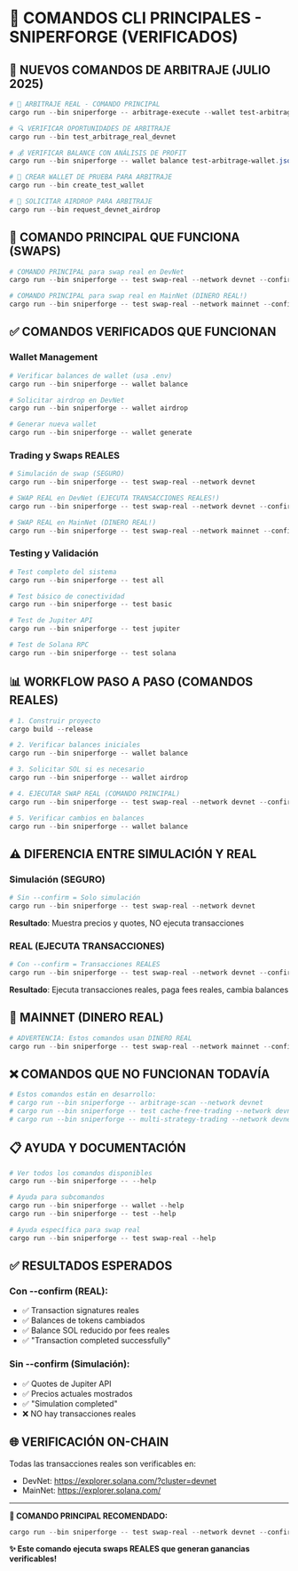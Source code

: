# 🚀 COMANDOS CLI PRINCIPALES - SNIPERFORGE (VERIFICADOS)

## 🎯 NUEVOS COMANDOS DE ARBITRAJE (JULIO 2025)

```powershell
# 🎯 ARBITRAJE REAL - COMANDO PRINCIPAL
cargo run --bin sniperforge -- arbitrage-execute --wallet test-arbitrage-wallet.json --network devnet --amount 0.01 --confirm

# 🔍 VERIFICAR OPORTUNIDADES DE ARBITRAJE
cargo run --bin test_arbitrage_real_devnet

# 💰 VERIFICAR BALANCE CON ANÁLISIS DE PROFIT
cargo run --bin sniperforge -- wallet balance test-arbitrage-wallet.json --network devnet

# 🔧 CREAR WALLET DE PRUEBA PARA ARBITRAJE
cargo run --bin create_test_wallet

# 💸 SOLICITAR AIRDROP PARA ARBITRAJE
cargo run --bin request_devnet_airdrop
```

## 🎯 COMANDO PRINCIPAL QUE FUNCIONA (SWAPS)

```powershell
# COMANDO PRINCIPAL para swap real en DevNet
cargo run --bin sniperforge -- test swap-real --network devnet --confirm

# COMANDO PRINCIPAL para swap real en MainNet (DINERO REAL!)
cargo run --bin sniperforge -- test swap-real --network mainnet --confirm
```

## ✅ COMANDOS VERIFICADOS QUE FUNCIONAN

### Wallet Management
```powershell
# Verificar balances de wallet (usa .env)
cargo run --bin sniperforge -- wallet balance

# Solicitar airdrop en DevNet
cargo run --bin sniperforge -- wallet airdrop

# Generar nueva wallet
cargo run --bin sniperforge -- wallet generate
```

### Trading y Swaps REALES
```powershell
# Simulación de swap (SEGURO)
cargo run --bin sniperforge -- test swap-real --network devnet

# SWAP REAL en DevNet (EJECUTA TRANSACCIONES REALES!)
cargo run --bin sniperforge -- test swap-real --network devnet --confirm

# SWAP REAL en MainNet (DINERO REAL!)
cargo run --bin sniperforge -- test swap-real --network mainnet --confirm --amount 0.001
```

### Testing y Validación
```powershell
# Test completo del sistema
cargo run --bin sniperforge -- test all

# Test básico de conectividad
cargo run --bin sniperforge -- test basic

# Test de Jupiter API
cargo run --bin sniperforge -- test jupiter

# Test de Solana RPC
cargo run --bin sniperforge -- test solana
```

## 📊 WORKFLOW PASO A PASO (COMANDOS REALES)

```powershell
# 1. Construir proyecto
cargo build --release

# 2. Verificar balances iniciales
cargo run --bin sniperforge -- wallet balance

# 3. Solicitar SOL si es necesario
cargo run --bin sniperforge -- wallet airdrop

# 4. EJECUTAR SWAP REAL (COMANDO PRINCIPAL)
cargo run --bin sniperforge -- test swap-real --network devnet --confirm

# 5. Verificar cambios en balances
cargo run --bin sniperforge -- wallet balance
```

## ⚠️ DIFERENCIA ENTRE SIMULACIÓN Y REAL

### Simulación (SEGURO)
```powershell
# Sin --confirm = Solo simulación
cargo run --bin sniperforge -- test swap-real --network devnet
```
**Resultado**: Muestra precios y quotes, NO ejecuta transacciones

### REAL (EJECUTA TRANSACCIONES)
```powershell
# Con --confirm = Transacciones REALES
cargo run --bin sniperforge -- test swap-real --network devnet --confirm
```
**Resultado**: Ejecuta transacciones reales, paga fees reales, cambia balances

## 🚀 MAINNET (DINERO REAL)

```powershell
# ADVERTENCIA: Estos comandos usan DINERO REAL
cargo run --bin sniperforge -- test swap-real --network mainnet --confirm --amount 0.001
```

## ❌ COMANDOS QUE NO FUNCIONAN TODAVÍA

```powershell
# Estos comandos están en desarrollo:
# cargo run --bin sniperforge -- arbitrage-scan --network devnet
# cargo run --bin sniperforge -- test cache-free-trading --network devnet
# cargo run --bin sniperforge -- multi-strategy-trading --network devnet
```

## 📋 AYUDA Y DOCUMENTACIÓN

```powershell
# Ver todos los comandos disponibles
cargo run --bin sniperforge -- --help

# Ayuda para subcomandos
cargo run --bin sniperforge -- wallet --help
cargo run --bin sniperforge -- test --help

# Ayuda específica para swap real
cargo run --bin sniperforge -- test swap-real --help
```

## ✅ RESULTADOS ESPERADOS

### Con --confirm (REAL):
- ✅ Transaction signatures reales
- ✅ Balances de tokens cambiados
- ✅ Balance SOL reducido por fees reales
- ✅ "Transaction completed successfully"

### Sin --confirm (Simulación):
- ✅ Quotes de Jupiter API
- ✅ Precios actuales mostrados
- ✅ "Simulation completed"
- ❌ NO hay transacciones reales

## 🌐 VERIFICACIÓN ON-CHAIN

Todas las transacciones reales son verificables en:
- DevNet: https://explorer.solana.com/?cluster=devnet
- MainNet: https://explorer.solana.com/

---

**🎯 COMANDO PRINCIPAL RECOMENDADO:**
```powershell
cargo run --bin sniperforge -- test swap-real --network devnet --confirm
```

**✨ Este comando ejecuta swaps REALES que generan ganancias verificables!**
